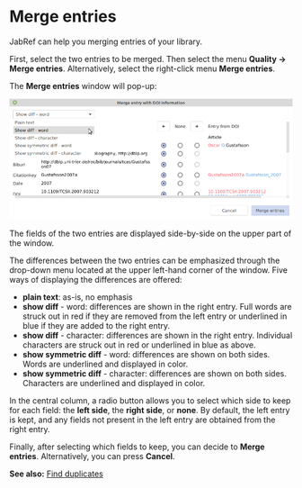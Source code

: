 # Merge entries

JabRef can help you merging entries of your library.

First, select the two entries to be merged. Then select the menu **Quality → Merge entries**. Alternatively, select the right-click menu **Merge entries**.

The **Merge entries** window will pop-up:

![](../.gitbook/assets/getdoi-mergeentrieswithdoiinformation-jabref5.2%20%281%29.png)

The fields of the two entries are displayed side-by-side on the upper part of the window.

The differences between the two entries can be emphasized through the drop-down menu located at the upper left-hand corner of the window. Five ways of displaying the differences are offered:

* **plain text**: as-is, no emphasis
* **show diff** - word: differences are shown in the right entry. Full words are struck out in red if they are removed from the left entry or underlined in blue if they are added to the right entry.
* **show diff** - character: differences are shown in the right entry. Individual characters are struck out in red or underlined in blue as above.
* **show symmetric diff** - word: differences are shown on both sides. Words are underlined and displayed in color.
* **show symmetric diff** - character: differences are shown on both sides.  Characters are underlined and displayed in color.

In the central column, a radio button allows you to select which side to keep for each field: the **left side**, the **right side**, or **none**. By default, the left entry is kept, and any fields not present in the left entry are obtained from the right entry.

Finally, after selecting which fields to keep, you can decide to **Merge entries**. Alternatively, you can press **Cancel**.

**See also:** [Find duplicates](findduplicates.md)


